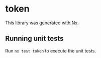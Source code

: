 # token

This library was generated with [Nx](https://nx.dev).

## Running unit tests

Run `nx test token` to execute the unit tests.
